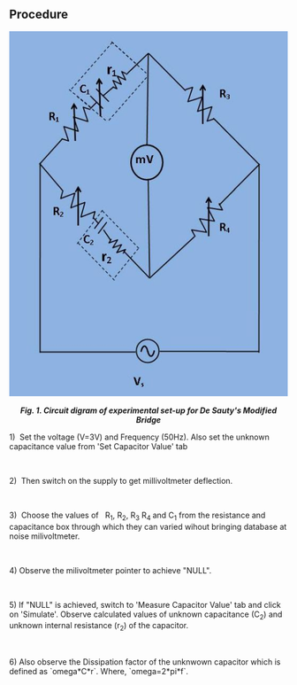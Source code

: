 ## Procedure

<div align="center">

![Rm501 Figure](images/bd4.jpg)

***Fig. 1. Circuit digram of experimental set-up for De Sauty's Modified Bridge***
	</div>
<p>1) &nbsp;Set the voltage (V=3V) and Frequency (50Hz). Also set the unknown capacitance value from 'Set Capacitor Value' tab</p>
							<br />
							<p>2) &nbsp;Then switch on the supply to get millivoltmeter deflection.</p>
							<br />
							<p>3) &nbsp;Choose the values of &nbsp; R<sub>1</sub>, R<sub>2</sub>, R<sub>3</sub> R<sub>4 </sub> and C<sub>1</sub> from the resistance and capacitance box through which they can varied wihout bringing database at noise milivoltmeter.</p>
							<br /> 
							<p>4) Observe the milivoltmeter pointer to achieve "NULL".</p>
							<br /> 
							<p>5) If "NULL" is achieved, switch to 'Measure Capacitor Value' tab and click on 'Simulate'. Observe calculated values of unknown capacitance (C<sub>2</sub>) and unknown internal resistance (r<sub>2</sub>) of the capacitor.</p>
							<br /> 
							<p>6) Also observe the Dissipation factor of the unknwown capacitor which is defined as  `omega*C*r`. Where,  `omega=2*pi*f`.</p>
